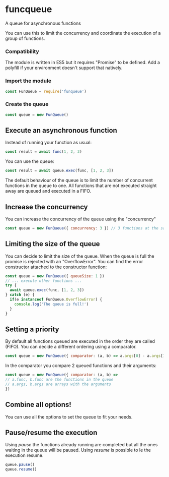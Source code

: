 # funcqueue

A queue for asynchronous functions

You can use this to limit the concurrency and coordinate the execution of a group of functions.

### Compatibility
The module is written in ES5 but it requires "Promise" to be defined. Add a polyfill if your environment doesn't support that natively.

### Import the module
```js
const FunQueue = require('funqueue')
```

### Create the queue
```js
const queue = new FunQueue()
```

## Execute an asynchronous function
Instead of running your function as usual:
```js
const result = await func(1, 2, 3)
```
You can use the queue:
```js
const result = await queue.exec(func, [1, 2, 3])
```
The default behaviour of the queue is to limit the number of concurrent functions in the queue to one. All functions that are not executed straight away are queued and executed in a FIFO.

## Increase the concurrency
You can increase the concurrency of the queue using the "concurrency"
```js
const queue = new FunQueue({ concurrency: 3 }) // 3 functions at the same time
```

## Limiting the size of the queue
You can decide to limit the size of the queue. When the queue is full the promise is rejected with an "OverflowError". You can find the error constructor attached to the constructor function:
```js
const queue = new FunQueue({ queueSize: 1 })
// ... execute other functions ...
try {
  await queue.exec(func, [1, 2, 3])
} catch (e) {
  if(e instanceof FunQueue.OverflowError) {
    console.log('The queue is full!')
  }
}
```

## Setting a priority
By default all functions queued are executed in the order they are called (FIFO). You can decide a different ordering using a comparator.
```js
const queue = new FunQueue({ comparator: (a, b) => a.args[0] - a.args[1] })
```
In the comparator you compare 2 queued functions and their arguments:
```js
const queue = new FunQueue({ comparator: (a, b) => 
// a.func, b.func are the functions in the queue
// a.args, b.args are arrays with the arguments
})
```

## Combine all options!
You can use all the options to set the queue to fit your needs.

## Pause/resume the execution
Using *pause* the functions already running are completed but all the ones waiting in the queue will be paused. Using *resume* is possible to le the execution resume.
```js
queue.pause()
queue.resume()
```
